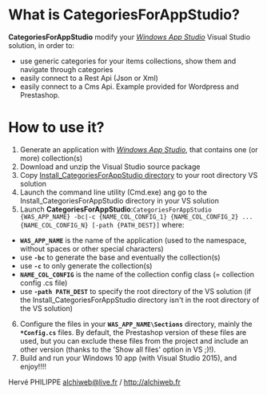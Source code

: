 # What is **CategoriesForAppStudio**?
**CategoriesForAppStudio** modify your [*Windows App Studio*](http://appstudio.windows.com) Visual Studio solution, in order to:
 - use generic categories for your items collections, show them and navigate through categories
 - easily connect to a Rest Api (Json or Xml)
 - easily connect to a Cms Api. Example provided for Wordpress and Prestashop.
 
# How to use it?
1. Generate an application with [*Windows App Studio*](http://appstudio.windows.com), that contains one (or more) collection(s)
2. Download and unzip the Visual Studio source package
3. Copy [Install_CategoriesForAppStudio directory](Install_CategoriesForAppStudio) to your root directory VS solution
4. Launch the command line utility (Cmd.exe) ang go to the Install_CategoriesForAppStudio directory in your VS solution
5. Launch **CategoriesForAppStudio**:`
CategoriesForAppStudio {WAS_APP_NAME} -bc|-c {NAME_COL_CONFIG_1} {NAME_COL_CONFIG_2} ... {NAME_COL_CONFIG_N} [-path {PATH_DEST}]
` where:
  - **`WAS_APP_NAME`** is the name of the application (used to the namespace, without spaces or other special characters)
  - use **`-bc`** to generate the base and eventually the collection(s)
  - use **`-c`** to only generate the collection(s)
  - **`NAME_COL_CONFIG`** is the name of the collection config class (= collection config .cs file)
  - use **`-path PATH_DEST`** to specify the root directory of the VS solution (if the Install_CategoriesForAppStudio directory isn't in the root directory of the VS solution)
6. Configure the files in your **`WAS_APP_NAME\Sections`** directory, mainly the **`*Config.cs`** files.
 By default, the Prestashop version of these files are used, but you can exclude these files from the project and include an other version (thanks to the 'Show all files' option in VS ;)!).
7. Build and run your Windows 10 app (with Visual Studio 2015), and enjoy!!!!

Hervé PHILIPPE 
alchiweb@live.fr / http://alchiweb.fr